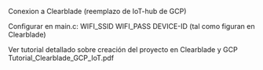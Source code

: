 Conexion a Clearblade (reemplazo de IoT-hub de GCP)

Configurar en main.c:
WIFI_SSID
WIFI_PASS
DEVICE-ID (tal como figuran en Clearblade)

Ver tutorial detallado sobre creación del proyecto en Clearblade y GCP
Tutorial_Clearblade_GCP_IoT.pdf